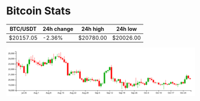# Bitcoin Stats

BTC/USDT|24h change|24h high|24h low|
|---|---|---|---|
|$20157.05|-2.36%|$20780.00|$20026.00|

<img src="./chart.svg">
